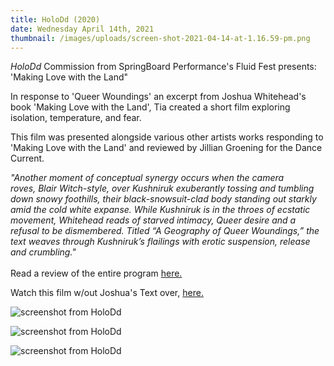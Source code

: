 ```yaml
---
title: HoloDd (2020)
date: Wednesday April 14th, 2021
thumbnail: /images/uploads/screen-shot-2021-04-14-at-1.16.59-pm.png
---
```

*HoloDd* Commission from SpringBoard Performance's Fluid Fest presents: 'Making Love with the Land" 

In response to 'Queer Woundings' an excerpt from Joshua Whitehead's book 'Making Love with the Land', Tia created a short film exploring isolation, temperature, and fear. 

This film was presented alongside various other artists works responding to 'Making Love with the Land' and reviewed by Jillian Groening for the Dance Current. 

*"Another moment of conceptual synergy occurs when the camera roves, Blair Witch-style, over Kushniruk exuberantly tossing and tumbling down snowy foothills, their black-snowsuit-clad body standing out starkly amid the cold white expanse. While Kushniruk is in the throes of ecstatic movement, Whitehead reads of starved intimacy, Queer desire and a refusal to be dismembered. Titled “A Geography of Queer Woundings,” the text weaves through Kushniruk’s flailings with erotic suspension, release and crumbling."*\
\
Read a review of the entire program [here.](https://www.thedancecurrent.com/review/embodied-geographies)

Watch this film w/out Joshua's Text over, [here.](https://www.youtube.com/watch?v=9PEORy4pDSA) 

![](/images/uploads/screen-shot-2021-04-14-at-1.17.46-pm.png "screenshot from HoloDd")

![](/images/uploads/screen-shot-2021-04-14-at-1.20.27-pm.png "screenshot from HoloDd")

![](/images/uploads/screen-shot-2021-04-14-at-1.25.15-pm.png "screenshot from HoloDd")